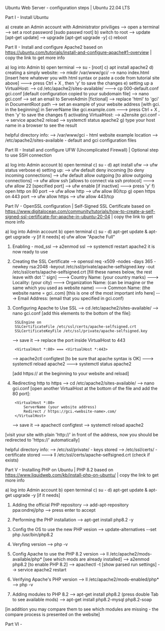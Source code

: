 Ubuntu Web Server - configuration steps | Ubuntu 22.04 LTS

Part I - Install Ubuntu

a) create an Admin account with Administrator priviliges
    --> open a terminal
    --> set a root password [sudo passwd root]
b) switch to root
    --> update [apt-get update]
    --> upgrade [apt-get upgrade -y]
c) reboot

Part II - Install and configure Apache2
    based on https://ubuntu.com/tutorials/install-and-configure-apache#1-overview | copy the link to get more info

a) log into Admin
b) open terminal
    --> su - [root]
c) apt install apache2
d) creating a simply website:
    --> mkdir /var/www/gci/
    --> nano index.html [insert here whatever you with html syntax or paste a code from tutorial site above]
        ---> press Ctrl + X , then 'y' to save the changes
e) setting up a VirtualHost:
    --> cd /etc/apache2/sites-available/
        ---> cp 000-default.conf gci.conf [default configuration copied to your subdomain file]
    --> nano gci.conf
    --> set an email to ServerAdmin [fictional]
    --> replace 'html' to 'gci' in DocumentRoot path
    --> set an example of your website address [with gci. in the beginning] in ServerName like gci.example.com
        ---> press Ctrl + X , then 'y' to save the changes
f) activating VirtualHost:
    --> a2ensite gci.conf
    --> service apache2 reload
    --> systemctl status apache2
g) type your host name in a browser to see the result

helpful directory info:
    --> /var/www/gci - html website example location
    --> /etc/apache2/sites-available - default and gci configuration files

Part III - Install and configure UFW (Uncomplicated Firewall) | Optional step to use SSH connection

a) log into Admin account
b) open terminal
c) su -
d) apt install ufw
    --> ufw status verbose
e) setting up:
    --> ufw default deny incoming [to deny incoming connections]
    --> ufw default allow outgoing [to allow outgoing connections]
    --> ufw allow ssh [allows to connect via ssh protocol]
        ---> ufw allow 22 [specified port]
    --> ufw enable [if inactive]
        ---> press 'y'
f) open http on 80 port
    --> ufw allow http
    --> ufw allow 80/tcp
g) open https on 443 port
    --> ufw allow https
    --> ufw allow 443/tcp

Part IV - OpenSSL configuration | Self-Signed SSL Certificate
    based on https://www.digitalocean.com/community/tutorials/how-to-create-a-self-signed-ssl-certificate-for-apache-in-ubuntu-20-04 | copy the link to get more info

a) log into Admin account
b) open terminal
c) su -
d) apt-get update & apt-get upgrade -y [if it needs]
e) ufw allow "Apache Full"

1. Enabling - mod_ssl
    --> a2enmod ssl
    --> systemctl restart apache2
it is now ready to use

2. Creating the SSL Certificate
    --> openssl req -x509 -nodes -days 365 -newkey rsa:2048 -keyout /etc/ssl/private/apache-selfsigned.key -out /etc/ssl/certs/apache-selfsigned.crt
    [fill these names below, the rest leave with dot '.' sign]
        ---> Country Name: (your country marks)
        ---> Locality: (your city)
        ---> Organization Name: (can be imagine or the same which you used as website name)
        ---> Common Name: (the website name = gci.<example>.com) [this is one of the most important info here]
        ---> Email Address: (email that you specified in gci.conf)

3. Configuring Apache to Use SSL
    --> cd /etc/apache2/sites-available/
    --> nano gci.conf
        [add this elements to the bottom of the file]:

        SSLEngine on
        SSLCertificateFile /etc/ssl/certs/apache-selfsigned.crt
        SSLCertificateKeyFile /etc/ssl/private/apache-selfsigned.key
    
    --> save it
    --> replace the port inside VirtualHost to 443

        <VirtualHost *:80> === <VirtualHost *:443>

    --> apache2ctl configtest [to be sure that apache syntax is OK]
        ---> systemctl reload apache2
        ---> systemctl status apache2
    
    [add https:// at the beginning to your website and reload]

4. Redirecting http to https
    --> cd /etc/apache2/sites-available/
    --> nano gci.conf 
        [open another VirtualHost at the bottom of the file and add the 80 port]:

        <VirtualHost *:80>
	        ServerName (your website address)
	        Redirect / https://gci.<website-name>.com/
        </VirtualHost>
    
    --> save it
    --> apachectl configtest
    --> systemctl reload apache2

[visit your site with plain 'http://' in front of the address, now you should be redirected to 'https://' automatically]

helpful directory info:
    --> /etc/ssl/private/ - keys stored
    --> /etc/ssl/certs/ - certificate stored ---> ll /etc/ssl/certs/apache-selfsigned.crt (check if exists)

Part V - Installing PHP on Ubuntu | PHP 8.2 
    based on https://www.liquidweb.com/kb/install-php-on-ubuntu/ | copy the link to get more info

a) log into Admin account
b) open terminal
c) su -
d) apt-get update & apt-get upgrade -y [if it needs]

1. Adding the official PHP repository
    --> add-apt-repository ppa:ondrej/php
    --> press enter to accept

2. Performing the PHP installation
    --> apt-get install php8.2 -y

3. Config the OS to use the new PHP vesion
    --> update-alternatives --set php /usr/bin/php8.2

4. Veryfing version
    --> php -v

5. Config Apache to use the PHP 8.2 version
    --> ll /etc/apache2/mods-available/php* [see which mods are already installed]
    --> a2enmod php8.2 [to enable PHP 8.2]
    --> apachectl -t [show parsed run settings]
    --> service apache2 restart

6. Verifying Apache's PHP version
    --> ll /etc/apache2/mods-enabled/php*
    --> php -v

7. Adding modules to PHP 8.2
    --> apt-get install php8.2 (press double Tab to see available mods)
    --> apt-get install php8.2-mysql php8.2-soap

[in addition you may compare them to see which modules are missing - the compare process is presented on the website]

Part VI - 